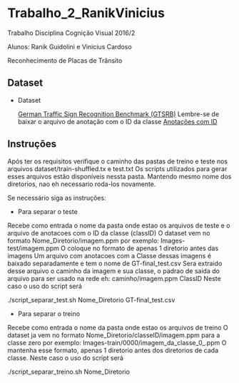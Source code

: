 # Trabalho_2_RanikVinicius
Trabalho Disciplina Cognição Visual 2016/2

Alunos: Ranik Guidolini e Vinicius Cardoso

Reconhecimento de Placas de Trânsito

## Dataset

- Dataset

  [German Traffic Sign Recognition Benchmark (GTSRB)](http://benchmark.ini.rub.de/?section=gtsrb&subsection=dataset#Downloads)
  Lembre-se de baixar o arquivo de anotação com o ID da classe [Anotações com ID](http://benchmark.ini.rub.de/Dataset/GTSRB_Final_Test_GT.zip) 

## Instruções

Após ter os requisitos verifique o caminho das pastas de treino e teste nos arquivos dataset/train-shuffled.tx e test.txt
Os scripts utilizados para gerar esses arquivos estão disponíveis nessta pasta.
Mantendo mesmo nome dos diretorios, nao eh necessario roda-los novamente.

Se necessário siga as instruções:

- Para separar o teste

Recebe como entrada o nome da pasta onde estao os arquivos de teste e o arquivo de anotacoes com o ID da classe (classID)
O dataset vem no formato Nome_Diretorio/imagem.ppm por exemplo: Images-test/imagem.ppm
O coloque no formato de apenas 1 diretorio antes das imagens
Um arquivo com anotacoes com a Classe dessas imagens é baixado separadamente e tem o nome de GT-final_test.csv
Sera extraido desse arquivo o caminho da imagem e sua classe, o padrao de saida do arquivo para ser usado na rede eh: caminho/imagem.ppm ClassID
Neste caso o uso do script será

  ./script_separar_test.sh Nome_Diretorio GT-final_test.csv

- Para separar o treino

Recebe como entrada o nome da pasta onde estao os arquivos de treino
O dataset ja vem no formato Nome_Diretorio/classeID/imagem.ppm para a classe zero por exemplo: Images-train/0000/imagem_da_classe_0_.ppm
O mantenha esse formato, apenas 1 diretorio antes dos diretorios de cada classe.
Neste caso o uso do script será

  ./script_separar_treino.sh Nome_Diretorio
